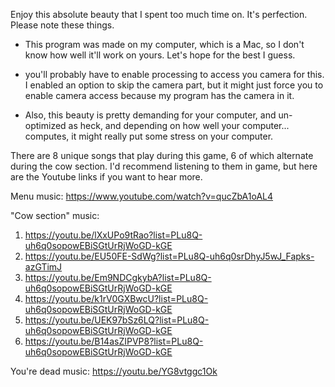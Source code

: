 Enjoy this absolute beauty that I spent too much time on. It's perfection. Please note these things.

- This program was made on my computer, which is a Mac, so I don't know how well it'll work on yours. Let's hope for the best I guess.

- you'll probably have to enable processing to access you camera for this. I enabled an option to skip the camera part, but it might just force you to enable camera access because my program has the camera in it.

- Also, this beauty is pretty demanding for your computer, and un-optimized as heck, and depending on how well your computer... computes, it might really put some stress on your computer. 

There are 8 unique songs that play during this game, 6 of which alternate during the cow section. I'd recommend listening to them in game, but here are the Youtube links if you want to hear more.

Menu music: https://www.youtube.com/watch?v=qucZbA1oAL4

"Cow section" music:
1. https://youtu.be/lXxUPo9tRao?list=PLu8Q-uh6q0sopowEBiSGtUrRjWoGD-kGE
2. https://youtu.be/EU50FE-SdWg?list=PLu8Q-uh6q0srDhyJ5wJ_Fapks-azGTimJ
3. https://youtu.be/Em9NDCgkybA?list=PLu8Q-uh6q0sopowEBiSGtUrRjWoGD-kGE
4. https://youtu.be/k1rV0GXBwcU?list=PLu8Q-uh6q0sopowEBiSGtUrRjWoGD-kGE
5. https://youtu.be/UEK97bSz6LQ?list=PLu8Q-uh6q0sopowEBiSGtUrRjWoGD-kGE
6. https://youtu.be/B14asZIPVP8?list=PLu8Q-uh6q0sopowEBiSGtUrRjWoGD-kGE

You're dead music: https://youtu.be/YG8vtggc1Ok

  



